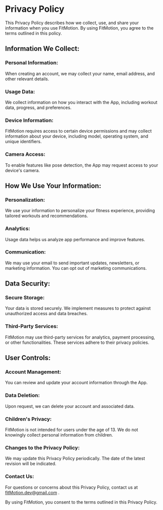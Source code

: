 # Privacy Policy

This Privacy Policy describes how we collect, use, and share your information when you use FitMotion. By using FitMotion, you agree to the terms outlined in this policy.

## Information We Collect:

### Personal Information:
When creating an account, we may collect your name, email address, and other relevant details.

### Usage Data:
We collect information on how you interact with the App, including workout data, progress, and preferences.

### Device Information:
FitMotion requires access to certain device permissions and may collect information about your device, including model, operating system, and unique identifiers.

### Camera Access:
To enable features like pose detection, the App may request access to your device's camera.

## How We Use Your Information:

### Personalization:
We use your information to personalize your fitness experience, providing tailored workouts and recommendations.

### Analytics:
Usage data helps us analyze app performance and improve features.

### Communication:
We may use your email to send important updates, newsletters, or marketing information. You can opt out of marketing communications.

## Data Security:

### Secure Storage:
Your data is stored securely. We implement measures to protect against unauthorized access and data breaches.

### Third-Party Services:
FitMotion may use third-party services for analytics, payment processing, or other functionalities. These services adhere to their privacy policies.

## User Controls:

### Account Management:
You can review and update your account information through the App.

### Data Deletion:
Upon request, we can delete your account and associated data.

### Children's Privacy:
FitMotion is not intended for users under the age of 13. We do not knowingly collect personal information from children.

### Changes to the Privacy Policy:
We may update this Privacy Policy periodically. The date of the latest revision will be indicated.

### Contact Us:
For questions or concerns about this Privacy Policy, contact us at fitMotion.dev@gmail.com .

By using FitMotion, you consent to the terms outlined in this Privacy Policy.
